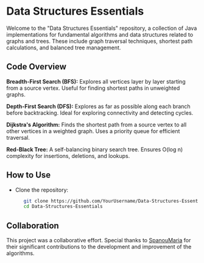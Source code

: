 # Data Structures Essentials
Welcome to the "Data Structures Essentials" repository, a collection of Java implementations for fundamental algorithms and data structures related to graphs and trees. These include graph traversal techniques, shortest path calculations, and balanced tree management.


## Code Overview
**Breadth-First Search (BFS):** Explores all vertices layer by layer starting from a source vertex. Useful for finding    shortest paths in unweighted graphs.
  
**Depth-First Search (DFS):** Explores as far as possible along each branch before backtracking. Ideal for exploring connectivity and detecting cycles.

**Dijkstra's Algorithm:** Finds the shortest path from a source vertex to all other vertices in a weighted graph. Uses a priority queue for efficient traversal.

**Red-Black Tree:** A self-balancing binary search tree. Ensures O(log n) complexity for insertions, deletions, and lookups.


## How to Use
- Clone the repository:
  ```bash
     git clone https://github.com/YourUsername/Data-Structures-Essentials.git
     cd Data-Structures-Essentials


## Collaboration
This project was a collaborative effort. Special thanks to [SpanouMaria](https://github.com/SpanouMaria) for their significant contributions to the development and improvement of the algorithms.
